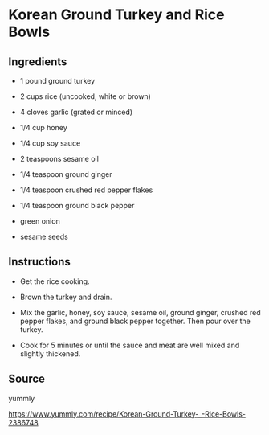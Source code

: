 Korean Ground Turkey and Rice Bowls
===================================


Ingredients
-----------

* 1 pound ground turkey

* 2 cups rice (uncooked, white or brown)

* 4 cloves garlic (grated or minced)

* 1/4 cup honey

* 1/4 cup soy sauce

* 2 teaspoons sesame oil

* 1/4 teaspoon ground ginger

* 1/4 teaspoon crushed red pepper flakes

* 1/4 teaspoon ground black pepper

* green onion

* sesame seeds 


Instructions
------------

* Get the rice cooking.

* Brown the turkey and drain.

* Mix the garlic, honey, soy sauce, sesame oil, ground ginger, crushed red pepper flakes, and ground black pepper together. Then pour over the turkey.

* Cook for 5 minutes or until the sauce and meat are well mixed and slightly thickened.


Source
------

yummly

https://www.yummly.com/recipe/Korean-Ground-Turkey-_-Rice-Bowls-2386748
